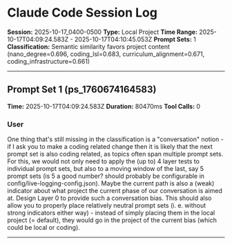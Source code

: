 # Claude Code Session Log

**Session:** 2025-10-17_0400-0500
**Type:** Local Project
**Time Range:** 2025-10-17T04:09:24.583Z - 2025-10-17T04:10:45.053Z
**Prompt Sets:** 1
**Classification:** Semantic similarity favors project content (nano_degree=0.696, coding_lsl=0.683, curriculum_alignment=0.671, coding_infrastructure=0.661)

---

<a name="ps_1760674164583"></a>
## Prompt Set 1 (ps_1760674164583)

**Time:** 2025-10-17T04:09:24.583Z
**Duration:** 80470ms
**Tool Calls:** 0

### User

One thing that's still missing in the classification is a "conversation" notion - if I ask you to make a coding related change then it is likely that the next prompt set is also coding related, as topics often span multiple prompt sets. For this, we would not only need to apply the (up to) 4 layer tests to individual prompt sets, but also to a moving window of the last, say 5 prompt sets (is 5 a good number? should probably be configurable in config/live-logging-config.json). Maybe the current path is also a (weak) indicator about what project the current phase of our conversation is aimed at. Design Layer 0 to provide such a conversation bias. This should also allow you to properly place relatively neutral prompt sets (i. e. without strong indicators either way) - instead of simply placing them in the local project (= default), they would go in the project of the current bias (which could be local or coding).

---

